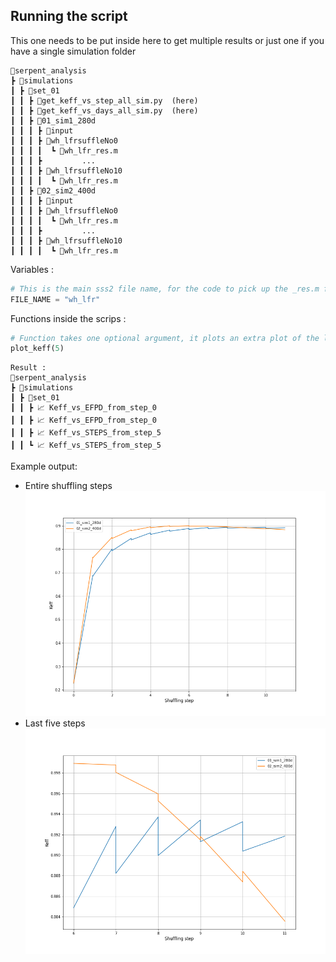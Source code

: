 ## Running the script

This one needs to be put inside here to get multiple results or just one if you have a single simulation folder

```
📂serpent_analysis
┣ 📂simulations
┃ ┣ 📂set_01
┃ ┃ ┣ 📜get_keff_vs_step_all_sim.py  (here)
┃ ┃ ┣ 📜get_keff_vs_days_all_sim.py  (here)
┃ ┃ ┣ 📂01_sim1_280d
┃ ┃ ┃ ┣ 📂input
┃ ┃ ┃ ┣ 📂wh_lfrsuffleNo0
┃ ┃ ┃ ┃  ┗ 📜wh_lfr_res.m
┃ ┃ ┃ ┣         ... 
┃ ┃ ┃ ┣ 📂wh_lfrsuffleNo10
┃ ┃ ┃ ┃  ┗ 📜wh_lfr_res.m
┃ ┃ ┣ 📂02_sim2_400d
┃ ┃ ┃ ┣ 📂input
┃ ┃ ┃ ┣ 📂wh_lfrsuffleNo0
┃ ┃ ┃ ┃  ┗ 📜wh_lfr_res.m
┃ ┃ ┃ ┣         ... 
┃ ┃ ┃ ┣ 📂wh_lfrsuffleNo10
┃ ┃ ┃ ┃  ┗ 📜wh_lfr_res.m
```

Variables :

```python
# This is the main sss2 file name, for the code to pick up the _res.m files
FILE_NAME = "wh_lfr"
```

Functions inside the scrips :
```python
# Function takes one optional argument, it plots an extra plot of the last 2 shuffling steps
plot_keff(5)
```


```
Result :
📂serpent_analysis
┣ 📂simulations
┃ ┣ 📂set_01
┃ ┃ ┣ 📈 Keff_vs_EFPD_from_step_0
┃ ┃ ┣ 📈 Keff_vs_EFPD_from_step_0
┃ ┃ ┣ 📈 Keff_vs_STEPS_from_step_5
┃ ┃ ┗ 📈 Keff_vs_STEPS_from_step_5
```

Example output:
- Entire shuffling steps
![Keff_vs_STEPS_from_step_0](Demo_from_step_0.png)
- Last five steps 
![Keff_vs_STEPS_from_step_5](Demo_from_step_5.png)